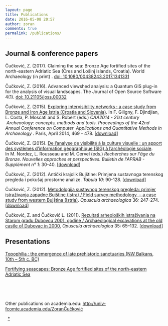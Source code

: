 ```yaml
---
layout: page
title: Publications
date: 2016-05-08 20:57
author: zoran
comments: true
permalink: /publications/
---
```

<h2>Journal &amp; conference papers</h2> 

Čučković, Z. (2017). Claiming the sea: Bronze Age fortified sites of the north-eastern Adriatic Sea (Cres and Lošinj islands, Croatia). World Archaeology (in print) . [doi: 10.1080/00438243.2017.1341331](http://dx.doi.org/10.1080/00438243.2017.1341331)

Čučković, Z. (2016). Advanced viewshed analysis: a Quantum GIS plug-in for the analysis of visual landscapes. The Journal of Open Source Software 4(1). [doi: 10.21105/joss.00032](http://joss.theoj.org/papers/10.21105/joss.00032)

Čučković, Z. (2015). <span style="text-decoration: underline;">Exploring intervisibility networks : a case study from Bronze and Iron Age Istria (Croatia and Slovenia)</span>. In <span class="a">F. Giligny, F. Djindjian, L. Costa, P. Moscati </span><span class="a">and S. Robert (eds.) <em>CAA2014 - </em></span><em><span class="a">21st century </span><span class="a"> Archeao<span class="l">l<span class="l6">ogy: </span></span></span><span class="a">concepts, methods and tools.</span> Proceedings of the 42nd Annual Conference on Computer  Applications and Quantitative Methods in Archaeology . </em>Paris, April 2014, 469 - 478. <span class="a">[<a href="/documents/Cuckovic-Exploring_intervisibility_networks.pdf">download</a>]</span>

Čučković, Z. (2015). <span style="text-decoration: underline;">De l’analyse de visibilité à la culture visuelle : un apport des systèmes d’information géographique (SIG) à l’archéologie sociale</span>. In M. Nordez, L. Rousseau and M. Cervel (eds.) <em>Recherches sur l'âge du Bronze. Nouvelles approches et perspectives.</em> <em><span class="a">Bulletin de l'APRAB</span> - </em><span class="a"><em>Supplément n° 1</em>: 30-40. [<a href="/documents/Cuckovic-De_l_analyse_de_visibilite_a_la_culture_visuelle.pdf">download</a>]</span>

Čučković, Z. (2012). Antički krajolik Bujštine: Primjena sustavnoga terenskog pregleda i pokušaj prostorne analize. <em>Tabula 10</em>: 90-128. [<a href="/documents/Cuckovic-Anticki-krajolik-Bujstine.pdf">download</a>]

Čučković, Z. (2012). <span style="text-decoration: underline;">Metodologija sustavnog terenskog pregleda: primjer istraživanja zapadne Bujštine (Istra) / Field survey methodology  – a case study from western Bujština (Istria)</span>. <em>Opuscula archaeologica</em> 36: 247-274. [<a href="http://hrcak.srce.hr/file/139163">download</a>]

Čučković, Z. and Čučković L. (2011). <span style="text-decoration: underline;">Rezultati arheoloških istraživanja na Starom gradu Dubovcu 2001. godine / Archaeological excavations at the old castle of Dubovac in 2000.</span> <em>Opuscula archaeologica</em> 35: <span class="a">65</span><span class="a">–</span><span class="a">132. [<a href="http://hrcak.srce.hr/file/112051">download</a>]
</span>
<h2>Presentations</h2>
<a class="text-gray-darker" href="/bibracte-topophilia/">Topophilia : the emergence of late prehistoric sanctuaries (NW Balkans, 10th – 5th c. BC)</a>

<a href="/kiel-seascapes/">Fortifying seascapes: Bronze Age fortified sites of the north-eastern Adriatic Sea</a>

&nbsp;

&nbsp;

Other publications on academia.edu: <a href="http://univ-fcomte.academia.edu/Zoran%C4%8Cu%C4%8Dkovi%C4%87" target="_blank">http://univ-fcomte.academia.edu/ZoranČučković</a>

&nbsp;
[*](/documents/)
